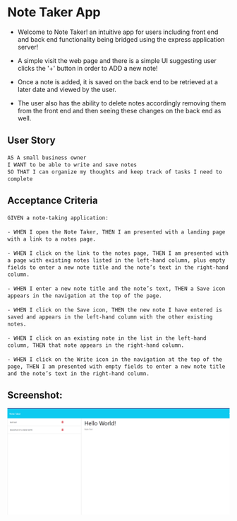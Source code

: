 # Note Taker App

- Welcome to Note Taker! an intuitive app for users including front end and back end functionality being bridged using the express application server! 

- A simple visit the web page and there is a simple UI suggesting user clicks the '+' button in order to ADD a new note!

- Once a note is added, it is saved on the back end to be retrieved at a later date and viewed by the user.

- The user also has the ability to delete notes accordingly removing them from the front end and then seeing these changes on the back end as well. 


## User Story

```
AS A small business owner
I WANT to be able to write and save notes
SO THAT I can organize my thoughts and keep track of tasks I need to complete
```

## Acceptance Criteria

```
GIVEN a note-taking application:

- WHEN I open the Note Taker, THEN I am presented with a landing page with a link to a notes page.

- WHEN I click on the link to the notes page, THEN I am presented with a page with existing notes listed in the left-hand column, plus empty fields to enter a new note title and the note’s text in the right-hand column.

- WHEN I enter a new note title and the note’s text, THEN a Save icon appears in the navigation at the top of the page.

- WHEN I click on the Save icon, THEN the new note I have entered is saved and appears in the left-hand column with the other existing notes.

- WHEN I click on an existing note in the list in the left-hand column, THEN that note appears in the right-hand column.

- WHEN I click on the Write icon in the navigation at the top of the page, THEN I am presented with empty fields to enter a new note title and the note’s text in the right-hand column. 

```

## Screenshot: 

![Alt text](image.png)